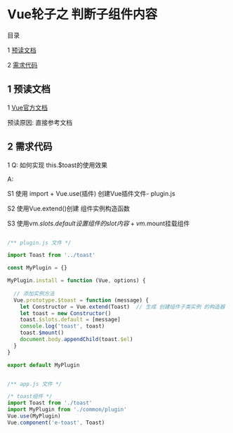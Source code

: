 ﻿# Vue轮子之 判断子组件内容

目录

1 [预读文档](#1)

2 [需求代码](#2)


## <span id="1"> 1 预读文档 </span>

1 [Vue官方文档](https://cn.vuejs.org/v2/api/#%E5%85%A8%E5%B1%80%E9%85%8D%E7%BD%AE)

预读原因: 直接参考文档


## <span id="2"> 2 需求代码 </span>

1 Q: 如何实现 this.$toast的使用效果

A:

S1 使用 import + Vue.use(插件) 创建Vue插件文件- plugin.js

S2 使用Vue.extend()创建 组件实例构造函数

S3 使用vm.$slots.default设置组件的slot内容 + vm.$mount挂载组件


```js

/** plugin.js 文件 */

import Toast from '../toast'

const MyPlugin = {}

MyPlugin.install = function (Vue, options) {
  
  // 添加实例方法
  Vue.prototype.$toast = function (message) {
    let Constructor = Vue.extend(Toast)  // 生成 创建组件子类实例 的构造器
    let toast = new Constructor()
    toast.$slots.default = [message]
    console.log('toast', toast)
    toast.$mount()
    document.body.appendChild(toast.$el)
  }
}

export default MyPlugin


/** app.js 文件 */

/* toast组件 */
import Toast from './toast'
import MyPlugin from './common/plugin'
Vue.use(MyPlugin)
Vue.component('e-toast', Toast)


```